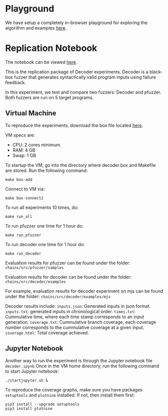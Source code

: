 # Playground

We have setup a completely in-browser playground for exploring the algorithm and examples [here](https://anonymous-fse2022.github.io/anonymous-fse2022/playground/lab?path=decoder.ipynb).

# Replication Notebook

The notebook can be viewed [here](https://anonymous-fse2022.github.io/anonymous-fse2022/playground/lab?path=decoder.ipynb).

This is the replication package of Decoder experiments.
Decoder is a black-box fuzzer that generates syntactically valid program inputs using failure feedback.

In this experiment, we test and compare two fuzzers: Decoder and pfuzzer. Both fuzzers are run on 5 target programs.

## Virtual Machine
To reproduce the experiments, download the box file located [here](https://figshare.com). 

VM specs are:
* CPU: 2 cores minimum.
* RAM: 4 GB 
* Swap: 1 GB

To startup the VM, go into the directory where decoder.box and Makefile are stored. Run the following command:

    make box-add

Connect to VM via:

    make box-connect2

To run all experiments 10 times, do:

    make run_all

To run pfuzzer one time for 1 hour do:

    make run_pfuzzer

To run decoder one time for 1 hour do:

    make run_decoder

Evaluation results for pfuzzer can be found under the folder: `chains/src/pfuzzer/samples`

Evaluation results for decoder can be found under the folder: `chains/src/decoder/examples`

For example, evaluation results for decoder experiment on mjs can be found under the folder: `chains/src/decoder/examples/mjs`

Decoder results include:
`inputs.json`: Generated inputs in json format.
`inputs.txt`: generated inputs in chronological order.
`times.txt`: Cummulative time, where each time stamp corresponds to an input generation.
`coverage.txt`: Cummulative branch coverage, each coverage number corresponds to the cummulative coverage at a given input.
`coverage.html`: Total coverage achieved.

## Jupyter Notebook
Another way to run the experiment is through the Jupyter notebook file `decoder.ipynb`
Once in the VM home directory, run the following command to start Jupyter notebook:

    ./startjupyter.sh &

To reproduce the coverage graphs, make sure you have packages `setuptools` and `plotnine` installed. If not, then install them first:

    pip3 install --upgrade setuptools
    pip3 install plotnine
